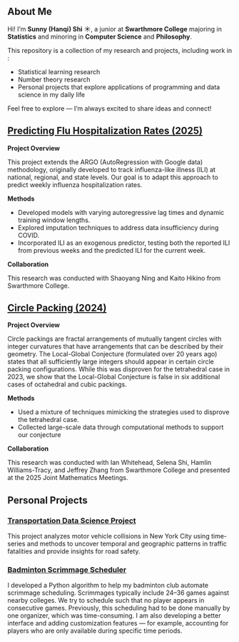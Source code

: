## About Me
Hi! I’m **Sunny (Hanqi) Shi** ☀️, a junior at **Swarthmore College** majoring in **Statistics** and minoring in **Computer Science** and **Philosophy**.

This repository is a collection of my research and projects, including work in :
* Statistical learning research
* Number theory research
* Personal projects that explore applications of programming and data science in my daily life

Feel free to explore — I’m always excited to share ideas and connect!

## [Predicting Flu Hospitalization Rates (2025)](flu_hospitalization)
**Project Overview**

This project extends the ARGO (AutoRegression with Google data) methodology, originally developed to track influenza-like illness (ILI) at national, regional, and state levels. Our goal is to adapt this approach to predict weekly influenza hospitalization rates.

**Methods**
* Developed models with varying autoregressive lag times and dynamic training window lengths.
* Explored imputation techniques to address data insufficiency during COVID.
* Incorporated ILI as an exogenous predictor, testing both the reported ILI from previous weeks and the predicted ILI for the current week.

**Collaboration** 

This research was conducted with Shaoyang Ning and Kaito Hikino from Swarthmore College.

## [Circle Packing (2024)](circle_packing) 
**Project Overview**

Circle packings are fractal arrangements of mutually tangent circles with integer curvatures that have arrangements that can be described by their geometry. The Local-Global Conjecture (formulated over 20 years ago) states that all sufficiently large integers should appear in certain circle packing configurations. While this was disproven for the tetrahedral case in 2023, we show that the Local-Global Conjecture is false in six additional cases of octahedral and cubic packings.

**Methods** 
* Used a mixture of techniques mimicking the strategies used to disprove the tetrahedral case.
* Collected large-scale data through computational methods to support our conjecture

**Collaboration**

This research was conducted with Ian Whitehead, Selena Shi, Hamlin Williams-Tracy, and Jeffrey Zhang from Swarthmore College and presented at the 2025 Joint Mathematics Meetings.

## Personal Projects
### [Transportation Data Science Project](others/transportation_data_project)
This project analyzes motor vehicle collisions in New York City using time-series and  methods to uncover temporal and geographic patterns in traffic fatalities and provide insights for road safety.

### [Badminton Scrimmage Scheduler](others/Badminton_Game_Lineup)
I developed a Python algorithm to help my badminton club automate scrimmage scheduling. Scrimmages typically include 24–36 games against nearby colleges. We try to schedule such that no player appears in consecutive games. Previously, this scheduling had to be done manually by one organizer, which was time-consuming. I am also developing a better interface and adding customization features — for example, accounting for players who are only available during specific time periods.

